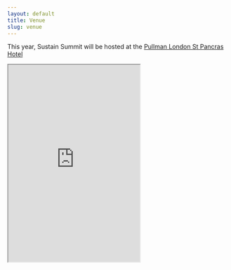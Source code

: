```yaml
---
layout: default
title: Venue
slug: venue
---
```


This year, Sustain Summit will be hosted at the [Pullman London St Pancras Hotel](https://www.google.com/maps/place/Pullman+London+St+Pancras+Hotel/@51.5286903,-0.1301617,17z/data=!3m1!4b1!4m7!3m6!1s0x48761b3b18eb8f91:0xc259269dc1c840ab!5m1!1s2018-08-19!8m2!3d51.5286903!4d-0.127973)

<iframe class="w-100 my-3" src="https://www.google.com/maps/embed?pb=!1m18!1m12!1m3!1d2482.156448305013!2d-0.130161684229231!3d51.52869027963863!2m3!1f0!2f0!3f0!3m2!1i1024!2i768!4f13.1!3m3!1m2!1s0x48761b3b18eb8f91%3A0xc259269dc1c840ab!2sPullman+London+St+Pancras+Hotel!5e0!3m2!1sen!2sus!4v1534528344082" height="450" allowfullscreen></iframe>
